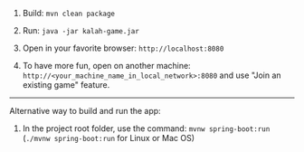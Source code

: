 1. Build:
  `mvn clean package`

2. Run:
  `java -jar kalah-game.jar`

3. Open in your favorite browser:
  `http://localhost:8080`

4. To have more fun, open on another machine:
  `http://<your_machine_name_in_local_network>:8080`
  and use "Join an existing game" feature.

----

Alternative way to build and run the app:

1. In the project root folder, use the command:
  `mvnw spring-boot:run`
  (`./mvnw spring-boot:run` for Linux or Mac OS)
